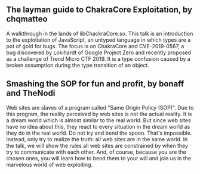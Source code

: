 ## The layman guide to ChakraCore Exploitation, by chqmatteo

A walkthrough in the lands of libChackraCore.so.
This talk is an introduction to the exploitation of JavaScript, an untyped language in which types are a pot of gold for bugs.
The focus is on ChakraCore and CVE-2019-0567, a bug discovered by Lokihardt of Google Project Zero and recently proposed as a challenge of Trend Micro CTF 2019.
It is a type confusion caused by a broken assumption during the type transition of an object.

## Smashing the SOP for fun and profit, by bonaff and TheNodi

Web sites are slaves of a program called "Same Origin Policy (SOP)".
Due to this program, the reality perceived by web sites is not the actual reality.
It is a dream world which is almost similar to the real world.
But since web sites have no idea about this, they react to every situation in the dream world as they do in the real world.
Do not try and bend the spoon. That's impossible.
Instead, only try to realize the truth: all web sites are in the same world.
In the talk, we will show the rules all web sites are constrained by when they try to communicate with each other.
And, of course, because you are the chosen ones, you will learn how to bend them to your will and join us in the marvelous world of web exploiting.
